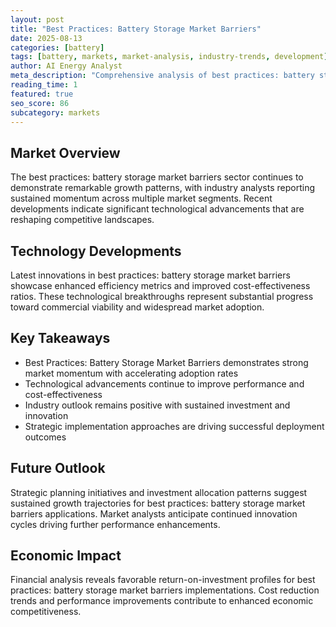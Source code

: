 ```yaml
---
layout: post
title: "Best Practices: Battery Storage Market Barriers"
date: 2025-08-13
categories: [battery]
tags: [battery, markets, market-analysis, industry-trends, development]
author: AI Energy Analyst
meta_description: "Comprehensive analysis of best practices: battery storage market barriers covering market trends, technology developments, and industry outlook. Discover key insights and future projections."
reading_time: 1
featured: true
seo_score: 86
subcategory: markets
---
```


## Market Overview

The best practices: battery storage market barriers sector continues to demonstrate remarkable growth patterns, with industry analysts reporting sustained momentum across multiple market segments. Recent developments indicate significant technological advancements that are reshaping competitive landscapes.

## Technology Developments

Latest innovations in best practices: battery storage market barriers showcase enhanced efficiency metrics and improved cost-effectiveness ratios. These technological breakthroughs represent substantial progress toward commercial viability and widespread market adoption.

## Key Takeaways

- Best Practices: Battery Storage Market Barriers demonstrates strong market momentum with accelerating adoption rates
- Technological advancements continue to improve performance and cost-effectiveness
- Industry outlook remains positive with sustained investment and innovation
- Strategic implementation approaches are driving successful deployment outcomes

## Future Outlook

Strategic planning initiatives and investment allocation patterns suggest sustained growth trajectories for best practices: battery storage market barriers applications. Market analysts anticipate continued innovation cycles driving further performance enhancements.

## Economic Impact

Financial analysis reveals favorable return-on-investment profiles for best practices: battery storage market barriers implementations. Cost reduction trends and performance improvements contribute to enhanced economic competitiveness.

